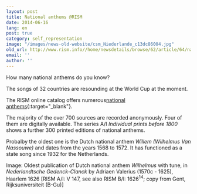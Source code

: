 ```yaml
---
layout: post
title: National anthems @RISM
date: 2014-06-16
lang: en
post: true
category: self_representation
image: "/images/news-old-website/csm_Niederlande_c13dc86004.jpg"
old_url: http://www.rism.info//home/newsdetails/browse/62/article/64/national-anthems-rism.html
email: ''
author: ''
---
```


How many national anthems do you know?

The songs of 32 countries are resounding at the World Cup at the moment.

The RISM online catalog offers numerous[national anthems](https://opac.rism.info/search?View=rism&q=Nationalhymnen){:target="_blank"}.

The majority of the over 700 sources are recorded anonymously. Four of them are digitally available. The series A/I _Individual prints before 1800_ shows a further 300 printed editions of national anthems.

Probalby the oldest one is the Dutch national anthem _Willem (Wilhelmus Van Nassouwe)_ and dates from the years 1568 to 1572. It has functioned as a state song since 1932 for the Netherlands.


Image: Oldest publication of Dutch national anthem _Wilhelmus_ with tune, in _Nederlandtsche Gedenck-Clanck_ by Adriaen Valerius (1570c - 1625), Haarlem 1626 [RISM A/I: V 147, see also RISM B/I: 1626<sup>14</sup>; copy from Gent, Rijksuniversiteit (B-Gu)]

